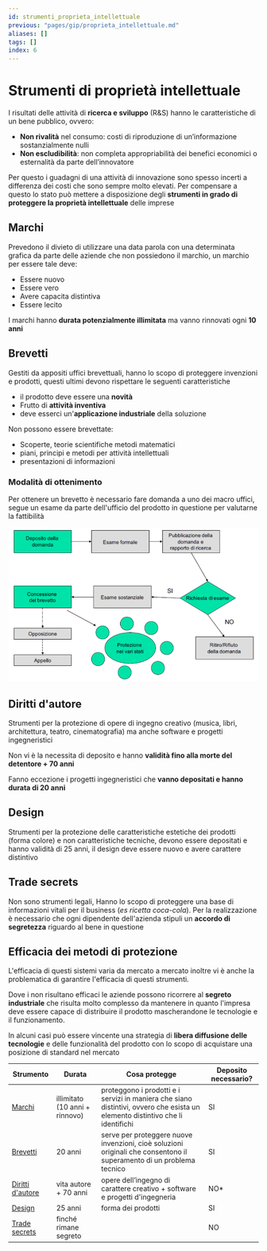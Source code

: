 ```yaml
---
id: strumenti_proprieta_intellettuale
previous: "pages/gip/proprieta_intellettuale.md"
aliases: []
tags: []
index: 6
---
```


# Strumenti di proprietà intellettuale

I risultati delle attività di **ricerca e sviluppo** (R&S) hanno le caratteristiche di un bene pubblico, ovvero:

- **Non rivalità** nel consumo: costi di riproduzione di un’informazione sostanzialmente nulli
- **Non escludibilità**: non completa appropriabilità dei benefici economici o esternalità da parte dell’innovatore

Per questo i guadagni di una attività di innovazione sono spesso incerti a differenza dei costi che sono sempre molto elevati. Per compensare a questo lo stato può mettere a disposizione degli **strumenti in grado di proteggere la proprietà intellettuale** delle imprese

## Marchi

Prevedono il divieto di utilizzare una data parola con una determinata grafica da parte delle aziende che non possiedono il marchio, un marchio per essere tale deve:

- Essere nuovo
- Essere vero
- Avere capacita distintiva
- Essere lecito

I marchi hanno **durata potenzialmente illimitata** ma vanno rinnovati ogni **10 anni**

## Brevetti

Gestiti da appositi uffici brevettuali, hanno lo scopo di proteggere invenzioni e prodotti, questi ultimi devono rispettare le seguenti caratteristiche

- il prodotto deve essere una **novità**
- Frutto di **attività inventiva**
- deve esserci un'**applicazione industriale** della soluzione

Non possono essere brevettate:

- Scoperte, teorie scientifiche metodi matematici
- piani, principi e metodi per attività intellettuali
- presentazioni di informazioni

### Modalità di ottenimento

Per ottenere un brevetto è necessario fare domanda a uno dei macro uffici, segue un esame da parte dell'ufficio del prodotto in questione per valutarne la fattibilità

![](assets/gip/Pasted%20image%2020231216164426.png)

## Diritti d'autore

Strumenti per la protezione di opere di ingegno creativo (musica, libri, architettura, teatro, cinematografia) ma anche software e progetti ingegneristici

Non vi è la necessita di deposito e hanno **validità fino alla morte del detentore + 70 anni**

Fanno eccezione i progetti ingegneristici che **vanno depositati e hanno durata di 20 anni**

## Design

Strumenti per la protezione delle caratteristiche estetiche dei prodotti (forma colore) e non caratteristiche tecniche, devono essere depositati e hanno validità di 25 anni, il design deve essere nuovo e avere carattere distintivo

## Trade secrets

Non sono strumenti legali, Hanno lo scopo di proteggere una base di informazioni vitali per il business (*es ricetta coca-cola*). Per la realizzazione è necessario che ogni dipendente dell'azienda stipuli un **accordo di segretezza** riguardo al bene in questione

## Efficacia dei metodi di protezione

L'efficacia di questi sistemi varia da mercato a mercato inoltre vi è anche la problematica di garantire l'efficacia di questi strumenti.

Dove i  non risultano efficaci le aziende possono ricorrere al **segreto industriale** che risulta molto complesso da mantenere in quanto l'impresa deve essere capace di distribuire il prodotto mascherandone le tecnologie e il funzionamento.

In alcuni casi può essere vincente una strategia di **libera diffusione delle tecnologie** e delle funzionalità del prodotto con lo scopo di acquistare una posizione di standard nel mercato

| Strumento                               | Durata                         | Cosa protegge                                                                                                                  | Deposito necessario? |
| --------------------------------------- | ------------------------------ | ------------------------------------------------------------------------------------------------------------------------------ | -------------------- |
| [Marchi](#Marchi)                       | illimitato (10 anni + rinnovo) | proteggono i prodotti e i servizi in maniera che siano distintivi, ovvero che esista un elemento distintivo che li identifichi | SI                   |
| [Brevetti](#Brevetti)                   | 20 anni                        | serve per proteggere nuove invenzioni, cioè soluzioni originali che consentono il superamento di un problema tecnico           | SI                   |
| [Diritti d'autore](#Diritti%20d'autore) | vita autore + 70 anni          | opere dell’ingegno di carattere creativo + software e progetti d'ingegneria                                                    | NO*                  |
| [Design](#Design)                       | 25 anni                        | forma dei prodotti                                                                                                             | SI                   |
| [Trade secrets](#Trade%20secrets)       | finché rimane segreto          |                                                                                                                                | NO                   |
